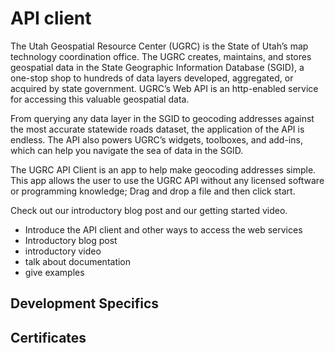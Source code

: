 # API client

The Utah Geospatial Resource Center (UGRC) is the State of Utah’s map technology coordination office. The UGRC creates, maintains, and stores geospatial data in the State Geographic Information Database (SGID), a one-stop shop to hundreds of data layers developed, aggregated, or acquired by state government. UGRC’s Web API is an http-enabled service for accessing this valuable geospatial data.

From querying any data layer in the SGID to geocoding addresses against the most accurate statewide roads dataset, the application of the API is endless. The API also powers UGRC’s widgets, toolboxes, and add-ins, which can help you navigate the sea of data in the SGID.

The UGRC API Client is an app to help make geocoding addresses simple. This app allows the user to use the UGRC API without any licensed software or programming knowledge; Drag and drop a file and then click start.

Check out our introductory blog post and our getting started video.

- Introduce the API client and other ways to access the web services
- Introductory blog post
- introductory video
- talk about documentation
- give examples

## Development Specifics

## Certificates
